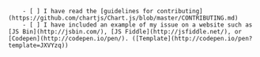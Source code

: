         - [ ] I have read the [guidelines for contributing](https://github.com/chartjs/Chart.js/blob/master/CONTRIBUTING.md)
        - [ ] I have included an example of my issue on a website such as [JS Bin](http://jsbin.com/), [JS Fiddle](http://jsfiddle.net/), or [Codepen](http://codepen.io/pen/). ([Template](http://codepen.io/pen?template=JXVYzq))